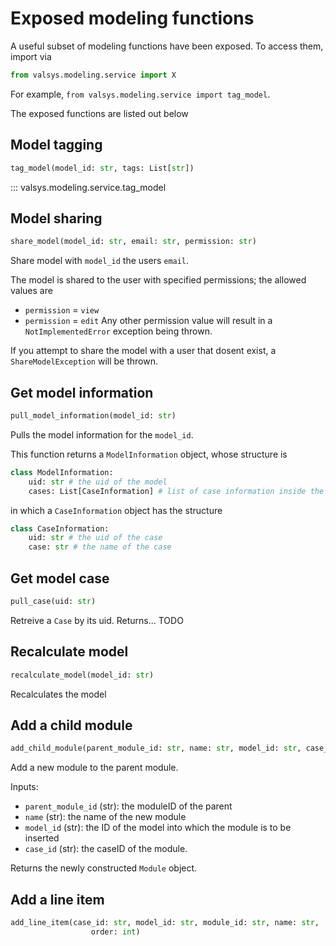 # Exposed modeling functions
A useful subset of modeling functions have been exposed. To access them, import via
```python
from valsys.modeling.service import X
```
For example, `from valsys.modeling.service import tag_model`.

The exposed functions are listed out below

## Model tagging
```python
tag_model(model_id: str, tags: List[str])
```

::: valsys.modeling.service.tag_model

## Model sharing
```python
share_model(model_id: str, email: str, permission: str)
```
Share model with `model_id` the users `email`.

The model is shared to the user with specified permissions; the allowed values are
* `permission` = `view`
* `permission` = `edit`
Any other permission value will result in a `NotImplementedError` exception being thrown.

If you attempt to share the model with a user that dosent exist, a `ShareModelException` will be thrown.

## Get model information
```python                
pull_model_information(model_id: str)                
```
Pulls the model information for the `model_id`.

This function returns a `ModelInformation` object, whose structure is
```python
class ModelInformation:
    uid: str # the uid of the model
    cases: List[CaseInformation] # list of case information inside the model
```
in which a `CaseInformation` object has the structure
```python
class CaseInformation:
    uid: str # the uid of the case
    case: str # the name of the case
```



## Get model case
```python
pull_case(uid: str)
```
Retreive a `Case` by its uid.
Returns... TODO

## Recalculate model
```python
recalculate_model(model_id: str)
```
Recalculates the model

## Add a child module
```python
add_child_module(parent_module_id: str, name: str, model_id: str, case_id: str) 
```
Add a new module to the parent module.

Inputs:
* `parent_module_id` (str): the moduleID of the parent
* `name` (str): the name of the new module
* `model_id` (str): the ID of the model into which the module is to be inserted
* `case_id` (str): the caseID of the module.

Returns the newly constructed `Module` object.

## Add a line item
```python
add_line_item(case_id: str, model_id: str, module_id: str, name: str,
                  order: int)                      
```